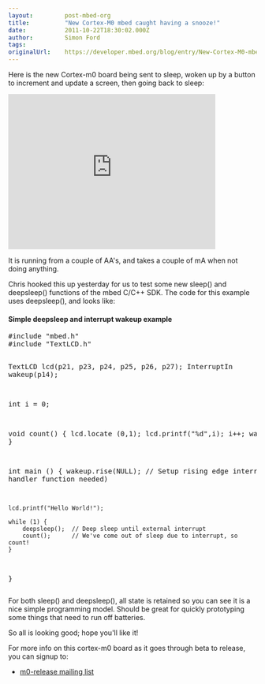 ```yaml
---
layout:         post-mbed-org
title:          "New Cortex-M0 mbed caught having a snooze!"
date:           2011-10-22T18:30:02.000Z
author:         Simon Ford
tags:           
originalUrl:    https://developer.mbed.org/blog/entry/New-Cortex-M0-mbed-having-a-snooze/
---
```


<p>
  Here is the new Cortex-m0 board being sent to sleep, woken up by
  a button to increment and update a screen, then going back to
  sleep:
</p>
<div class="flex-video">
  <iframe width="420" height="315" src=
  "https://www.youtube.com/embed/ZH00kHjL_DA" frameborder="0"
  allowfullscreen="allowfullscreen"></iframe>
</div>
<p>
  It is running from a couple of AA's, and takes a couple of mA
  when not doing anything.
</p>
<p>
  Chris hooked this up yesterday for us to test some new sleep()
  and deepsleep() functions of the mbed C/C++ SDK. The code for
  this example uses deepsleep(), and looks like:
</p>
<div class="flashbox fcode">
  <h4 class="ftitle">
    Simple deepsleep and interrupt wakeup example
  </h4>
  <pre class="mbed-code" offset="0">
#include "mbed.h"
#include "TextLCD.h"

TextLCD lcd(p21, p23, p24, p25, p26, p27);
InterruptIn wakeup(p14);

int i = 0;

void count() {
    lcd.locate (0,1);
    lcd.printf("%d",i);
    i++;
    wait(0.5);
}

int main () {
    wakeup.rise(NULL);  // Setup rising edge interrupt (no handler function needed)

    lcd.printf("Hello World!");

    while (1) {
        deepsleep();  // Deep sleep until external interrupt
        count();      // We've come out of sleep due to interrupt, so count!
    }
}
</pre>
</div>
<p>
  For both sleep() and deepsleep(), all state is retained so you
  can see it is a nice simple programming model. Should be great
  for quickly prototyping some things that need to run off
  batteries.
</p>
<p>
  So all is looking good; hope you'll like it!
</p>
<p>
  For more info on this cortex-m0 board as it goes through beta to
  release, you can signup to:
</p>
<ul>
  <li>
    <a href="http://eepurl.com/gtul5" rel="nofollow">m0-release
    mailing list</a>
  </li>
</ul>

